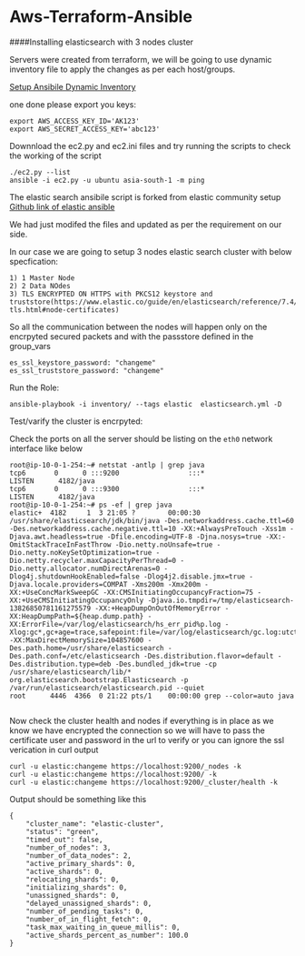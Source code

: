 # Aws-Terraform-Ansible

####Installing elasticsearch with 3 nodes cluster

Servers were created from terraform, we will be going to use dynamic inventory file to apply the changes
as per each host/groups.

[Setup Ansibile Dynamic Inventory](https://docs.ansible.com/ansible/latest/user_guide/intro_dynamic_inventory.html#inventory-script-example-aws-ec2)

one done please export you keys:

```buildoutcfg
export AWS_ACCESS_KEY_ID='AK123'
export AWS_SECRET_ACCESS_KEY='abc123'
```

Downnload the ec2.py and ec2.ini files and try running the scripts to check the working of the script

```buildoutcfg
./ec2.py --list
ansible -i ec2.py -u ubuntu asia-south-1 -m ping
```

The elastic search ansibile script is forked from elastic community setup
[Github link of elastic ansible](https://github.com/elastic/ansible-elasticsearch/)

We had just modifed the files and updated as per the requirement on our side.

In our case we are going to setup 3 nodes elastic search cluster with below specfication:

    1) 1 Master Node
    2) 2 Data NOdes
    3) TLS ENCRYPTED ON HTTPS with PKCS12 keystore and truststore(https://www.elastic.co/guide/en/elasticsearch/reference/7.4/configuring-tls.html#node-certificates)


So all the communication between the nodes will happen only on the encrpyted secured packets and with 
the passstore defined in the group_vars
```buildoutcfg
es_ssl_keystore_password: "changeme"
es_ssl_truststore_password: "changeme"
``` 

Run the Role:

```buildoutcfg
ansible-playbook -i inventory/ --tags elastic  elasticsearch.yml -D
```


Test/varify the cluster is  encrpyted:

Check the ports on all the server should be listing on the `eth0` network interface like below
```buildoutcfg
root@ip-10-0-1-254:~# netstat -antlp | grep java
tcp6       0      0 :::9200                 :::*                    LISTEN      4182/java           
tcp6       0      0 :::9300                 :::*                    LISTEN      4182/java
root@ip-10-0-1-254:~# ps -ef | grep java
elastic+  4182     1  3 21:05 ?        00:00:30 /usr/share/elasticsearch/jdk/bin/java -Des.networkaddress.cache.ttl=60 -Des.networkaddress.cache.negative.ttl=10 -XX:+AlwaysPreTouch -Xss1m -Djava.awt.headless=true -Dfile.encoding=UTF-8 -Djna.nosys=true -XX:-OmitStackTraceInFastThrow -Dio.netty.noUnsafe=true -Dio.netty.noKeySetOptimization=true -Dio.netty.recycler.maxCapacityPerThread=0 -Dio.netty.allocator.numDirectArenas=0 -Dlog4j.shutdownHookEnabled=false -Dlog4j2.disable.jmx=true -Djava.locale.providers=COMPAT -Xms200m -Xmx200m -XX:+UseConcMarkSweepGC -XX:CMSInitiatingOccupancyFraction=75 -XX:+UseCMSInitiatingOccupancyOnly -Djava.io.tmpdir=/tmp/elasticsearch-13826850781161275579 -XX:+HeapDumpOnOutOfMemoryError -XX:HeapDumpPath=${heap.dump.path} -XX:ErrorFile=/var/log/elasticsearch/hs_err_pid%p.log -Xlog:gc*,gc+age=trace,safepoint:file=/var/log/elasticsearch/gc.log:utctime,pid,tags:filecount=32,filesize=64m -XX:MaxDirectMemorySize=104857600 -Des.path.home=/usr/share/elasticsearch -Des.path.conf=/etc/elasticsearch -Des.distribution.flavor=default -Des.distribution.type=deb -Des.bundled_jdk=true -cp /usr/share/elasticsearch/lib/* org.elasticsearch.bootstrap.Elasticsearch -p /var/run/elasticsearch/elasticsearch.pid --quiet
root      4446  4366  0 21:22 pts/1    00:00:00 grep --color=auto java
  
```

Now check the cluster health and nodes if everything is in place as we know we have encrypted the connection
so we will have to pass the certificate user and password in the url to verify or you can ignore the ssl
verication in curl output

```buildoutcfg
curl -u elastic:changeme https://localhost:9200/_nodes -k
curl -u elastic:changeme https://localhost:9200/ -k
curl -u elastic:changeme https://localhost:9200/_cluster/health -k
```

Output should be something like this
```buildoutcfg
{
	"cluster_name": "elastic-cluster",
	"status": "green",
	"timed_out": false,
	"number_of_nodes": 3,
	"number_of_data_nodes": 2,
	"active_primary_shards": 0,
	"active_shards": 0,
	"relocating_shards": 0,
	"initializing_shards": 0,
	"unassigned_shards": 0,
	"delayed_unassigned_shards": 0,
	"number_of_pending_tasks": 0,
	"number_of_in_flight_fetch": 0,
	"task_max_waiting_in_queue_millis": 0,
	"active_shards_percent_as_number": 100.0
}
```
